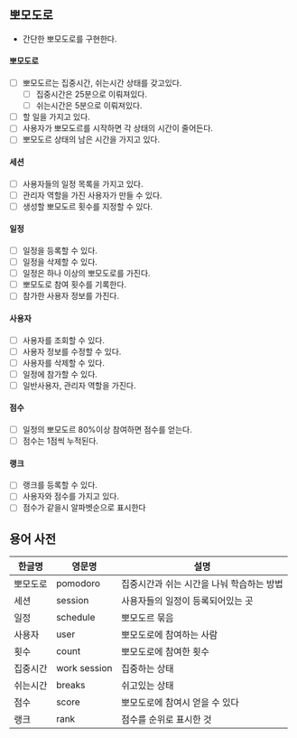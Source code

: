 ## 뽀모도로

- 간단한 뽀모도로를 구현한다.

#### 뽀모도로
- [ ] 뽀모도르는 집중시간, 쉬는시간 상태를 갖고있다.
    - [ ] 집중시간은 25분으로 이뤄져있다.
    - [ ] 쉬는시간은 5분으로 이뤄져있다.
- [ ] 할 일을 가지고 있다.
- [ ] 사용자가 뽀모도르를 시작하면 각 상태의 시간이 줄어든다.
- [ ] 뽀모도르 상태의 남은 시간을 가지고 있다.

#### 세션

- [ ] 사용자들의 일정 목록을 가지고 있다.
- [ ] 관리자 역할을 가진 사용자가 만들 수 있다.
- [ ] 생성할 뽀모도르 횟수를 지정할 수 있다.

#### 일정
- [ ] 일정을 등록할 수 있다.
- [ ] 일정을 삭제할 수 있다.
- [ ] 일정은 하나 이상의 뽀모도로를 가진다.
- [ ] 뽀모도로 참여 횟수를 기록한다.
- [ ] 참가한 사용자 정보를 가진다.

#### 사용자
- [ ] 사용자를 조회할 수 있다.
- [ ] 사용자 정보를 수정할 수 있다.
- [ ] 사용자를 삭제할 수 있다.
- [ ] 일정에 참가할 수 있다.
- [ ] 일반사용자, 관리자 역할을 가진다.

#### 점수
- [ ] 일정의 뽀모도르 80%이상 참여하면 점수를 얻는다.
- [ ] 점수는 1점씩 누적된다.

#### 랭크
- [ ] 랭크를 등록할 수 있다.
- [ ] 사용자와 점수를 가지고 있다.
- [ ] 점수가 같을시 알파벳순으로 표시한다

## 용어 사전

| 한글명 | 영문명 | 설명 |
| --- | --- | --- |
| 뽀모도로 | pomodoro  | 집중시간과 쉬는 시간을 나눠 학습하는 방법 |
| 세션 | session  | 사용자들의 일정이 등록되어있는 곳 |
| 일정 | schedule | 뽀모도르 묶음 |
| 사용자 | user | 뽀모도로에 참여하는 사람 |
| 횟수 | count | 뽀모도로에 참여한 횟수 |
| 집중시간 | work session | 집중하는 상태 |
| 쉬는시간 | breaks | 쉬고있는 상태 |
| 점수 | score | 뽀모도로에 참여시 얻을 수 있다 |
| 랭크 | rank | 점수를 순위로 표시한 것 |
